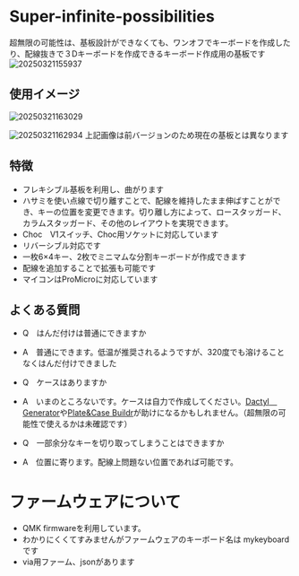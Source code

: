 # Super-infinite-possibilities
超無限の可能性は、基板設計ができなくても、ワンオフでキーボードを作成したり、配線抜きで３Dキーボードを作成できるキーボード作成用の基板です
![20250321155937](https://github.com/user-attachments/assets/25f82d89-ec24-4c7a-8328-7f653d798c12)


## 使用イメージ
![20250321163029](https://github.com/user-attachments/assets/6f023bc1-f981-4577-aecd-750943a97347)

![20250321162934](https://github.com/user-attachments/assets/e610b340-4079-42ac-adf7-3d153d4a3144)
上記画像は前バージョンのため現在の基板とは異なります

## 特徴
- フレキシブル基板を利用し、曲がります
- ハサミを使い点線で切り離すことで、配線を維持したまま伸ばすことができ、キーの位置を変更できます。切り離し方によって、ロースタッガード、カラムスタッガード、その他のレイアウトを実現できます。
- Choc　V1スイッチ、Choc用ソケットに対応しています
- リバーシブル対応です
- 一枚6×4キー、2枚でミニマムな分割キーボードが作成できます
- 配線を追加することで拡張も可能です
- マイコンはProMicroに対応しています

## よくある質問
- Q　はんだ付けは普通にできますか
- A　普通にできます。低温が推奨されるようですが、320度でも溶けることなくはんだ付けできました

- Q　ケースはありますか
- A　いまのところないです。ケースは自力で作成してください。[Dactyl　Generator](https://ryanis.cool/dactyl/#manuform:Ch0IBRAFGgNzaXgiBGZ1bGwqAm14MgZub3JtaWU4AA==)や[Plate&Case Buildr](http://builder.swillkb.com/)が助けになるかもしれません。（超無限の可能性で使えるかは未確認です）

- Q　一部余分なキーを切り取ってしまうことはできますか
- A　位置に寄ります。配線上問題ない位置であれば可能です。

# ファームウェアについて
- QMK firmwareを利用しています。
- わかりにくくてすみませんがファームウェアのキーボード名は mykeyboardです
- via用ファーム、jsonがあります
